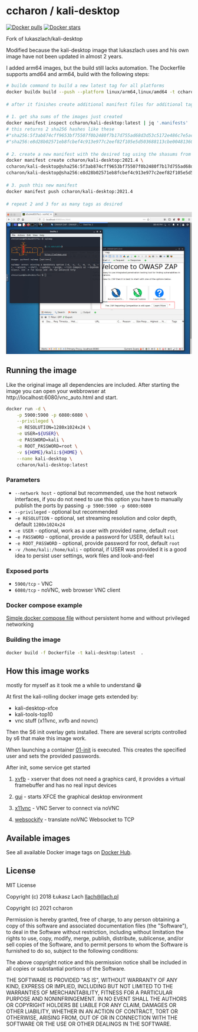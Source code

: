 # ccharon / kali-desktop
[![Docker pulls](https://img.shields.io/docker/pulls/ccharon/kali-desktop.svg?label=docker+pulls)](https://hub.docker.com/r/ccharon/kali-desktop)
[![Docker stars](https://img.shields.io/docker/stars/ccharon/kali-desktop.svg?label=docker+stars)](https://hub.docker.com/r/ccharon/kali-desktop)

Fork of lukaszlach/kali-desktop

Modified because the kali-desktop image that lukaszlach uses and his own image have not been updated in almost 2 years.

I added arm64 images, but the build still lacks automation. The Dockerfile supports amd64 and arm64, build with the following steps:

```bash
# buildx command to build a new latest tag for all platforms
docker buildx build --push --platform linux/arm64,linux/amd64 -t ccharon/kali-desktop .

# after it finishes create additional manifest files for additional tags

# 1. get sha sums of the images just created
docker manifest inspect ccharon/kali-desktop:latest | jq '.manifests' | jq '.[].digest'
# this returns 2 sha256 hashes like these
#"sha256:5f3ab874cff9653bf75507f0b2480f7b17d755ad68d3d53c5172e486c7e5ac2d"
#"sha256:e8d28b02571eb8fcbef4c913e977c2eef82f105e5d503688113cbe0048136061"

# 2. create a new manifest with the desired tag using the shasums from above
docker manifest create ccharon/kali-desktop:2021.4 \
ccharon/kali-desktop@sha256:5f3ab874cff9653bf75507f0b2480f7b17d755ad68d3d53c5172e486c7e5ac2d \
ccharon/kali-desktop@sha256:e8d28b02571eb8fcbef4c913e977c2eef82f105e5d503688113cbe0048136061

# 3. push this new manifest
docker manifest push ccharon/kali-desktop:2021.4

# repeat 2 and 3 for as many tags as desired
```


![Kali Desktop](./docs/kali-desktop.png)

## Running the image
Like the original image all dependencies are included. After starting the image you can open your webbrowser at http://localhost:6080/vnc_auto.html and start.

```bash
docker run -d \
    -p 5900:5900 -p 6080:6080 \
    --privileged \
    -e RESOLUTION=1280x1024x24 \
    -e USER=${USER}\
    -e PASSWORD=kali \
    -e ROOT_PASSWORD=root \
    -v ${HOME}/kali:${HOME} \
    --name kali-desktop \
    ccharon/kali-desktop:latest
```

### Parameters
* `--network host` - optional but recommended, use the host network interfaces, if you do not need to use this option you have to manually publish the ports by passing `-p 5900:5900 -p 6080:6080`
* `--privileged` - optional but recommended
* `-e RESOLUTION` - optional, set streaming resolution and color depth, default `1280x1024x24`
* `-e USER` - optional, work as a user with provided name, default `root`
* `-e PASSWORD` - optional, provide a password for USER, default `kali`
* `-e ROOT_PASSWORD` - optional, provide password for root, default `root`
* `-v /home/kali:/home/kali` - optional, if USER was provided it is a good idea to persist user settings, work files and look-and-feel

### Exposed ports

* `5900/tcp` - VNC
* `6080/tcp` - noVNC, web browser VNC client

### Docker compose example
[Simple docker compose file](./docker-compose.yaml) without persistent home and without privileged networking

### Building the image
```bash
docker build -f Dockerfile -t kali-desktop:latest  .
```

## How this image works
mostly for myself as it took me a while to understand 😁

At first the kali-rolling docker image gets extended by:
- kali-desktop-xfce
- kali-tools-top10
- vnc stuff (x11vnc, xvfb and novnc)

Then the S6 init overlay gets installed. There are several scripts controlled by s6 that make this image work.

When launching a container [01-init](./etc/cont-init.d/01-init) is executed. This creates the specified user and sets the provided passwords.

After init, some service get started
1. [xvfb](./etc/services.d/xvfb/run) - xserver that does not need a graphics card, it provides a virtual framebuffer and has no real input devices

2. [gui](./etc/services.d/gui/run) - starts XFCE the graphical desktop environment

3. [x11vnc](./etc/services.d/x11vnc/run) - VNC Server to connect via noVNC

4. [websockify](./etc/services.d/websockify/run) - translate noVNC Websocket to TCP

## Available images
See all available Docker image tags on [Docker Hub](https://hub.docker.com/r/ccharon/kali-desktop/tags/).

## License
MIT License

Copyright (c) 2018 Łukasz Lach <llach@llach.pl>

Copyright (c) 2021 ccharon

Permission is hereby granted, free of charge, to any person obtaining a copy
of this software and associated documentation files (the "Software"), to deal
in the Software without restriction, including without limitation the rights
to use, copy, modify, merge, publish, distribute, sublicense, and/or sell
copies of the Software, and to permit persons to whom the Software is
furnished to do so, subject to the following conditions:

The above copyright notice and this permission notice shall be included in all
copies or substantial portions of the Software.

THE SOFTWARE IS PROVIDED "AS IS", WITHOUT WARRANTY OF ANY KIND, EXPRESS OR
IMPLIED, INCLUDING BUT NOT LIMITED TO THE WARRANTIES OF MERCHANTABILITY,
FITNESS FOR A PARTICULAR PURPOSE AND NONINFRINGEMENT. IN NO EVENT SHALL THE
AUTHORS OR COPYRIGHT HOLDERS BE LIABLE FOR ANY CLAIM, DAMAGES OR OTHER
LIABILITY, WHETHER IN AN ACTION OF CONTRACT, TORT OR OTHERWISE, ARISING FROM,
OUT OF OR IN CONNECTION WITH THE SOFTWARE OR THE USE OR OTHER DEALINGS IN THE
SOFTWARE.
